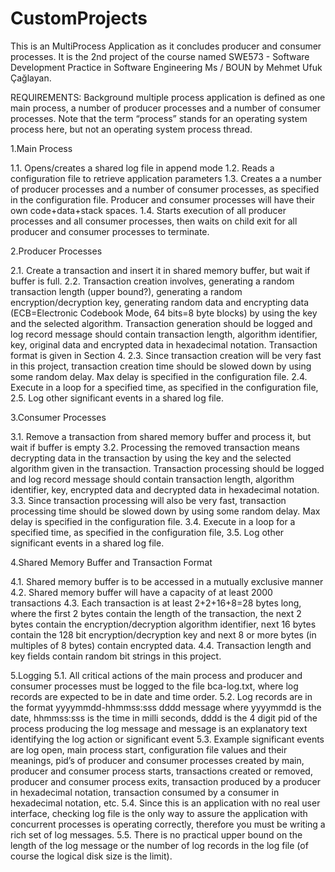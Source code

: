 # CustomProjects

This is an MultiProcess Application as it concludes producer and consumer processes. It is the 2nd project of the
course named SWE573 - Software Development Practice in Software Engineering Ms / BOUN by Mehmet Ufuk Çağlayan.

REQUIREMENTS:
Background multiple process application is defined as one main process, a number of producer processes
and a number of consumer processes. Note that the term “process” stands for an operating system process 
here, but not an operating system process thread.

1.Main Process

1.1. Opens/creates a shared log file in append mode 
1.2. Reads a configuration file to retrieve application parameters
1.3. Creates a a number of producer processes and a number of consumer processes, as specified in 
the configuration file. Producer and consumer processes will have their own code+data+stack spaces.
1.4. Starts execution of all producer processes and all consumer processes, then waits on child exit for 
all producer and consumer processes to terminate.

2.Producer Processes

2.1. Create a transaction and insert it in shared memory buffer, but wait if buffer is full.
2.2. Transaction creation involves, generating a random transaction length (upper bound?), generating 
a random encryption/decryption key, generating random data and encrypting data 
(ECB=Electronic Codebook Mode, 64 bits=8 byte blocks) by using the key and the selected 
algorithm. Transaction generation should be logged and log record message should contain 
transaction length, algorithm identifier, key, original data and encrypted data in hexadecimal 
notation. Transaction format is given in Section 4.
2.3. Since transaction creation will be very fast in this project, transaction creation time should be 
slowed down by using some random delay. Max delay is specified in the configuration file.
2.4. Execute in a loop for a specified time, as specified in the configuration file,
2.5. Log other significant events in a shared log file.

3.Consumer Processes

3.1. Remove a transaction from shared memory buffer and process it, but wait if buffer is empty
3.2. Processing the removed transaction means decrypting data in the transaction by using the key and 
the selected algorithm given in the transaction. Transaction processing should be logged and log 
record message should contain transaction length, algorithm identifier, key, encrypted data and 
decrypted data in hexadecimal notation.
3.3.  Since transaction processing will also be very fast, transaction processing time should be slowed 
down by using some random delay. Max delay is specified in the configuration file.
3.4. Execute in a loop for a specified time, as specified in the configuration file,
3.5. Log other significant events in a shared log file.

4.Shared Memory Buffer and Transaction Format

4.1. Shared memory buffer is to be accessed in a mutually exclusive manner
4.2. Shared memory buffer will have a capacity of at least 2000 transactions
4.3. Each transaction is at least 2+2+16+8=28 bytes long, where the first 2 bytes contain the length of 
the transaction, the next 2 bytes contain the encryption/decryption algorithm identifier, next 16 
bytes contain the 128 bit encryption/decryption key and next 8 or more bytes (in multiples of 8 
bytes) contain encrypted data.
4.4. Transaction length and key fields contain random bit strings in this project.

5.Logging
5.1. All critical actions of the main process and producer and consumer processes must be logged to 
the file bca-log.txt, where log records are expected to be in date and time order.
5.2. Log records are in the format yyyymmdd-hhmmss:sss dddd message
where yyyymmdd is the date, hhmmss:sss is the time in milli seconds,  dddd is the 4 digit pid of 
the process producing the log message and message is an explanatory text identifying the log 
action or significant event
5.3. Example significant events are log open, main process start, configuration file values and their 
meanings, pid’s of producer and consumer processes created by main, producer and consumer 
process starts, transactions created or removed, producer and consumer process exits, transaction 
produced by a producer in hexadecimal notation, transaction consumed by a consumer in 
hexadecimal notation, etc.
5.4. Since this is an application with no real user interface, checking log file is the only way to assure 
the application with concurrent processes is operating correctly, therefore you must be writing a 
rich set of log messages.
5.5. There is no practical upper bound on the length of the log message or the number of log records 
in the log file (of course the logical disk size is the limit). 
